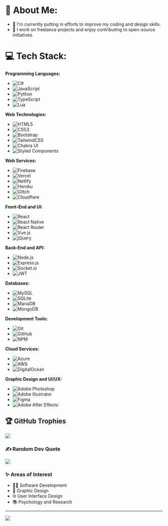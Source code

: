 # 💫 About Me:
- 🌱 I'm currently putting in efforts to improve my coding and design skills.
- 💼 I work on freelance projects and enjoy contributing to open-source initiatives.


# 💻 Tech Stack:

**Programming Languages:**
- ![C#](https://img.shields.io/badge/c%23-%23239120.svg?style=flat&logo=c-sharp&logoColor=white)
- ![JavaScript](https://img.shields.io/badge/javascript-%23323330.svg?style=flat&logo=javascript&logoColor=%23F7DF1E)
- ![Python](https://img.shields.io/badge/python-3670A0?style=flat&logo=python&logoColor=ffdd54)
- ![TypeScript](https://img.shields.io/badge/typescript-%23007ACC.svg?style=flat&logo=typescript&logoColor=white)
- ![Lua](https://img.shields.io/badge/lua-%232C2D72.svg?style=flat&logo=lua&logoColor=white)

**Web Technologies:**
- ![HTML5](https://img.shields.io/badge/html5-%23E34F26.svg?style=flat&logo=html5&logoColor=white)
- ![CSS3](https://img.shields.io/badge/css3-%231572B6.svg?style=flat&logo=css3&logoColor=white)
- ![Bootstrap](https://img.shields.io/badge/bootstrap-%23563D7C.svg?style=flat&logo=bootstrap&logoColor=white)
- ![TailwindCSS](https://img.shields.io/badge/tailwindcss-%2338B2AC.svg?style=flat&logo=tailwind-css&logoColor=white)
- ![Chakra UI](https://img.shields.io/badge/chakra-%234ED1C5.svg?style=flat&logo=chakraui&logoColor=white)
- ![Styled Components](https://img.shields.io/badge/styled--components-DB7093?style=flat&logo=styled-components&logoColor=white)

**Web Services:**
- ![Firebase](https://img.shields.io/badge/firebase-%23039BE5.svg?style=flat&logo=firebase)
- ![Vercel](https://img.shields.io/badge/vercel-%23000000.svg?style=flat&logo=vercel&logoColor=white)
- ![Netlify](https://img.shields.io/badge/netlify-%23000000.svg?style=flat&logo=netlify&logoColor=#00C7B7)
- ![Heroku](https://img.shields.io/badge/heroku-%23430098.svg?style=flat&logo=heroku&logoColor=white)
- ![Glitch](https://img.shields.io/badge/glitch-%233333FF.svg?style=flat&logo=glitch&logoColor=white)
- ![Cloudflare](https://img.shields.io/badge/Cloudflare-F38020?style=flat&logo=Cloudflare&logoColor=white)

**Front-End and UI:**
- ![React](https://img.shields.io/badge/react-%2320232a.svg?style=flat&logo=react&logoColor=%2361DAFB)
- ![React Native](https://img.shields.io/badge/react_native-%2320232a.svg?style=flat&logo=react&logoColor=%2361DAFB)
- ![React Router](https://img.shields.io/badge/React_Router-CA4245?style=flat&logo=react-router&logoColor=white)
- ![Vue.js](https://img.shields.io/badge/vuejs-%2335495e.svg?style=flat&logo=vue-dot-js&logoColor=4FC08D)
- ![jQuery](https://img.shields.io/badge/jquery-%230769AD.svg?style=flat&logo=jquery&logoColor=white)

**Back-End and API:**
- ![Node.js](https://img.shields.io/badge/node.js-6DA55F?style=flat&logo=node.js&logoColor=white)
- ![Express.js](https://img.shields.io/badge/express.js-%23404d59.svg?style=flat&logo=express&logoColor=%2361DAFB)
- ![Socket.io](https://img.shields.io/badge/Socket.io-black?style=flat&logo=socket.io&badgeColor=010101)
- ![JWT](https://img.shields.io/badge/JWT-black?style=flat&logo=JSON%20web%20tokens)

**Databases:**
- ![MySQL](https://img.shields.io/badge/mysql-%2300f.svg?style=flat&logo=mysql&logoColor=white)
- ![SQLite](https://img.shields.io/badge/sqlite-%2307405e.svg?style=flat&logo=sqlite&logoColor=white)
- ![MariaDB](https://img.shields.io/badge/MariaDB-003545?style=flat&logo=mariadb&logoColor=white)
- ![MongoDB](https://img.shields.io/badge/MongoDB-%234ea94b.svg?style=flat&logo=mongodb&logoColor=white)

**Development Tools:**
- ![Git](https://img.shields.io/badge/Git-fc6d26?style=flat&logo=git&logoColor=white)
- ![GitHub](https://img.shields.io/badge/GitHub-%23121011.svg?style=flat&logo=github&logoColor=white)
- ![NPM](https://img.shields.io/badge/NPM-%23000000.svg?style=flat&logo=npm&logoColor=white)

**Cloud Services:**
- ![Azure](https://img.shields.io/badge/azure-%230072C6.svg?style=flat&logo=azure-devops&logoColor=white)
- ![AWS](https://img.shields.io/badge/AWS-%23FF9900.svg?style=flat&logo=amazon-aws&logoColor=white)
- ![DigitalOcean](https://img.shields.io/badge/DigitalOcean-%230167ff.svg?style=flat&logo=digitalOcean&logoColor=white)

**Graphic Design and UI/UX:**
- ![Adobe Photoshop](https://img.shields.io/badge/adobephotoshop-%2331A8FF.svg?style=flat&logo=adobephotoshop&logoColor=white)
- ![Adobe Illustrator](https://img.shields.io/badge/adobeillustrator-%23FF9A00.svg?style=flat&logo=adobeillustrator&logoColor=white)
- ![Figma](https://img.shields.io/badge/figma-%23F24E1E.svg?style=flat&logo=figma&logoColor=white)
- ![Adobe After Effects](https://img.shields.io/badge/Adobe%20After%20Effects-9999FF.svg?style=flat&logo=Adobe%20After%20Effects&logoColor=white)

## 🏆 GitHub Trophies
![](https://github-profile-trophy.vercel.app/?username=thrashxr&theme=radical&no-frame=false&no-bg=true&margin-w=4)

### ✍️ Random Dev Quote
![](https://quotes-github-readme.vercel.app/api?type=horizontal&theme=dark)


### ✨ Areas of Interest
- 👨‍💻 Software Development
- 🎨 Graphic Design
- 🌐 User Interface Design
- 📚 Psychology and Research
---
[![](https://visitcount.itsvg.in/api?id=thrashxr&label=Profile%20Views&color=11&icon=6&pretty=true)](https://visitcount.itsvg.in)

<!-- Proudly created with GPRM ( https://gprm.itsvg.in ) -->
